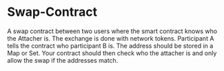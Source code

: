# Swap-Contract
A swap contract between two users where the smart contract knows who the Attacher is. The exchange is done with network tokens.  Participant A tells the contract who participant B is. The address should be stored in a Map or Set. Your contract should then check who the attacher is and only allow the swap if the addresses match.
